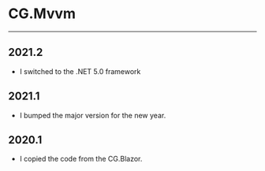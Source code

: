 # CG.Mvvm
---

## 2021.2

* I switched to the .NET 5.0 framework

## 2021.1

* I bumped the major version for the new year.

## 2020.1

* I copied the code from the CG.Blazor.


